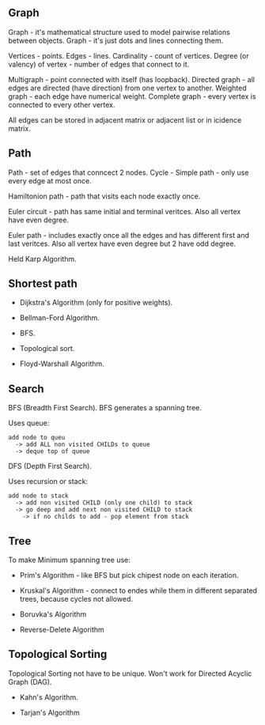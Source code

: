 Graph
-

Graph - it's mathematical structure used to model pairwise relations between objects.
Graph - it's just dots and lines connecting them.

Vertices - points.
Edges - lines.
Cardinality - count of vertices.
Degree (or valency) of vertex - number of edges that connect to it.

Multigraph - point connected with itself (has loopback).
Directed graph - all edges are directed (have direction) from one vertex to another.
Weighted graph - each edge have numerical weight. 
Complete graph - every vertex is connected to every other vertex.

All edges can be stored in adjacent matrix or adjacent list or in icidence matrix.

## Path

Path - set of edges that conncect 2 nodes.
Cycle -
Simple path - only use every edge at most once.

Hamiltonion path - path that visits each node exactly once.

Euler circuit - path has same initial and terminal veritces.
Also all vertex have even degree.

Euler path - includes exactly once all the edges and has different first and last veritces.
Also all vertex have even degree but 2 have odd degree.

Held Karp Algorithm.

## Shortest path

* Dijkstra's Algorithm (only for positive weights).

* Bellman-Ford Algorithm.

* BFS.

* Topological sort.

* Floyd-Warshall Algorithm.

## Search

BFS (Breadth First Search).
BFS generates a spanning tree.

Uses queue:
````
add node to queu
  -> add ALL non visited CHILDs to queue
  -> deque top of queue
````

DFS (Depth First Search).

Uses recursion or stack:
````
add node to stack
  -> add non visited CHILD (only one child) to stack
  -> go deep and add next non visited CHILD to stack
    -> if no childs to add - pop element from stack
````

## Tree

To make Minimum spanning tree use:

* Prim's Algorithm - like BFS but pick chipest node on each iteration.

* Kruskal's Algorithm - connect to endes while them in different separated trees,
  because cycles not allowed.

* Boruvka's Algorithm

* Reverse-Delete Algorithm

## Topological Sorting

Topological Sorting not have to be unique.
Won't work for Directed Acyclic Graph (DAG).

* Kahn's Algorithm.

* Tarjan's Algorithm

